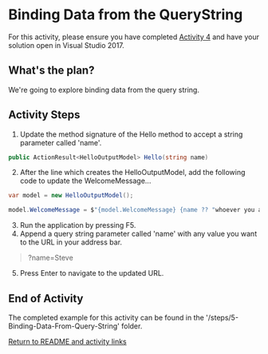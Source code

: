 # Binding Data from the QueryString

For this activity, please ensure you have completed [Activity 4](4-ReturningJsonData.md) and have your solution open in Visual Studio 2017.

## What's the plan?

We're going to explore binding data from the query string.

## Activity Steps

1. Update the method signature of the Hello method to accept a string parameter called 'name'.

``` csharp
public ActionResult<HelloOutputModel> Hello(string name)
```

2. After the line which creates the HelloOutputModel, add the following code to update the WelcomeMessage...

``` csharp
var model = new HelloOutputModel();

model.WelcomeMessage = $"{model.WelcomeMessage} {name ?? "whoever you are!"}";
```

3. Run the application by pressing F5.
4. Append a query string parameter called 'name' with any value you want to the URL in your address bar.

> ?name=Steve

5. Press Enter to navigate to the updated URL.

## End of Activity

The completed example for this activity can be found in the '/steps/5-Binding-Data-From-Query-String' folder.

[Return to README and activity links](../README.md)